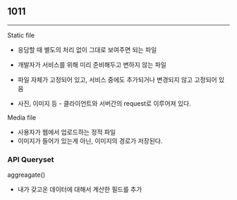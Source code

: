 ## 1011

---

Static file

- 응담할 때 별도의 처리 없이 그대로 보여주면 되는 파일
- 개발자가 서비스를 위해 미리 준비해두고 변하지 않는 파일
- 파일 자체가 고정되어 있고, 서비스 중에도 추가되거나 변경되지 않고 고정되어 있음



- 사진, 이미지 등 - 클라이언트와 서버간의 request로 이루어져 있다.

Media file

- 사용자가 웹에서 업로드하는 정적 파일
- 이미지가 들어가 있는게 아닌, 이미지의 경로가 저장된다.



### API Queryset

aggreagate()

- 내가 갖고온 데이터에 대해서 계산한 필드를 추가
